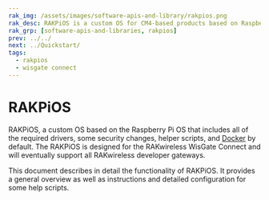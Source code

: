 ```yaml
---
rak_img: /assets/images/software-apis-and-library/rakpios.png
rak_desc: RAKPiOS is a custom OS for CM4-based products based on Raspberry Pi OS, including Docker and rakpios-cli for network and service management.
rak_grp: [software-apis-and-libraries, rakpios]
prev: ../../
next: ../Quickstart/
tags:
  - rakpios
  - wisgate connect
---
```


# RAKPiOS

RAKPiOS, a custom OS based on the Raspberry Pi OS that includes all of the required drivers, some security changes, helper scripts, and [Docker](https://news.rakwireless.com/basics-station-on-rak-wisgate-developer-gateways/#meetdocker) by default. The RAKPiOS is designed for the RAKwireless WisGate Connect and will eventually support all RAKwireless developer gateways.

This document describes in detail the functionality of RAKPiOS. It provides a general overview as well as instructions and detailed configuration for some help scripts.


<rk-img
  src="/assets/images/software-apis-and-library/rakpios/1.software-structures.png"
  width="70%"
  caption="RAKPiOS Architecture"
/>
